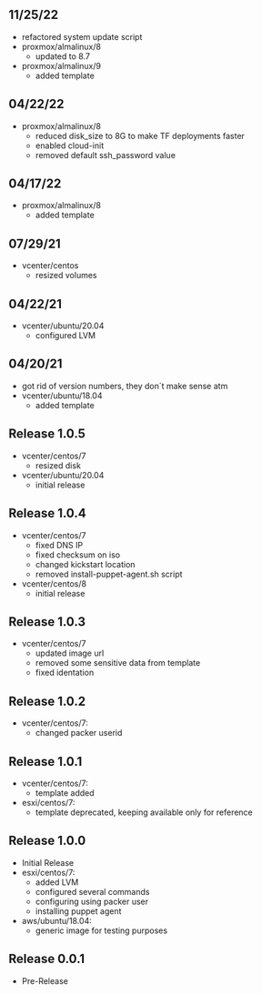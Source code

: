## 11/25/22
- refactored system update script
- proxmox/almalinux/8
  - updated to 8.7
- proxmox/almalinux/9
  - added template

## 04/22/22
- proxmox/almalinux/8
  - reduced disk_size to 8G to make TF deployments faster
  - enabled cloud-init
  - removed default ssh_password value

## 04/17/22
- proxmox/almalinux/8
  - added template

## 07/29/21
- vcenter/centos
  - resized volumes
## 04/22/21
- vcenter/ubuntu/20.04
  - configured LVM

## 04/20/21
- got rid of version numbers, they don´t make sense atm
- vcenter/ubuntu/18.04
  - added template

## Release 1.0.5
- vcenter/centos/7
  - resized disk
- vcenter/ubuntu/20.04
  - initial release

## Release 1.0.4
- vcenter/centos/7
  - fixed DNS IP
  - fixed checksum on iso
  - changed kickstart location
  - removed install-puppet-agent.sh script
- vcenter/centos/8
  - initial release

## Release 1.0.3
- vcenter/centos/7
  - updated image url
  - removed some sensitive data from template
  - fixed identation

## Release 1.0.2
- vcenter/centos/7:
  - changed packer userid

## Release 1.0.1
- vcenter/centos/7:
  - template added
- esxi/centos/7:
  - template deprecated, keeping available only for reference

## Release 1.0.0
- Initial Release
- esxi/centos/7:
  - added LVM
  - configured several commands
  - configuring using packer user
  - installing puppet agent
- aws/ubuntu/18.04:
  - generic image for testing purposes

## Release 0.0.1
- Pre-Release
